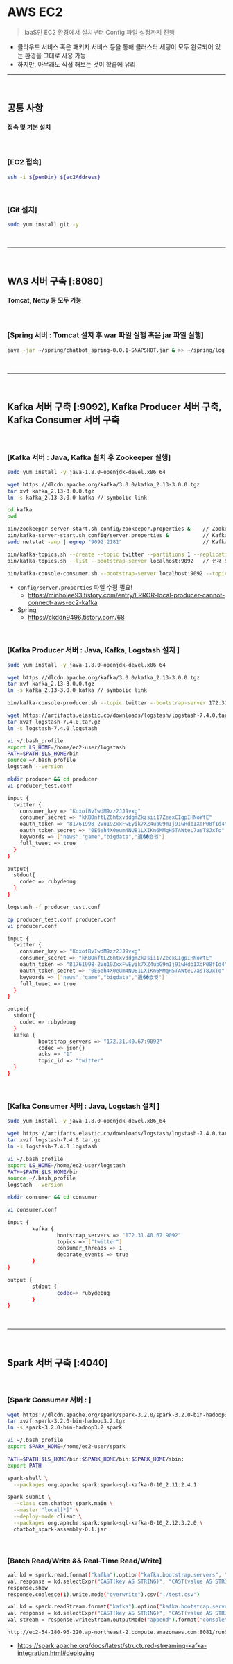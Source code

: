 # AWS EC2
> IaaS인 EC2 환경에서 설치부터 Config 파일 설정까지 진행
* 클라우드 서비스 혹은 패키지 서비스 등을 통해 클러스터 세팅이 모두 완료되어 있는 환경을 그대로 사용 가능
* 하지만, 아무래도 직접 해보는 것이 학습에 유리 

<hr>
<br>

## 공통 사항
#### 접속 및 기본 설치

<br>

### [EC2 접속]
```bash
ssh -i ${pemDir} ${ec2Address}
```

<br>

### [Git 설치]
```bash
sudo yum install git -y
```

<br>
<hr>
<br>

## WAS 서버 구축 [:8080]
#### Tomcat, Netty 등 모두 가능

<br>

### [Spring 서버 : Tomcat 설치 후 war 파일 실행 혹은 jar 파일 실행]
```bash
java -jar ~/spring/chatbot_spring-0.0.1-SNAPSHOT.jar & >> ~/spring/log.txt
```

<br>
<hr>
<br>

## Kafka 서버 구축 [:9092], Kafka Producer 서버 구축, Kafka Consumer 서버 구축
#### 

<br>

### [Kafka 서버 : Java, Kafka 설치 후 Zookeeper 실행]

```bash
sudo yum install -y java-1.8.0-openjdk-devel.x86_64

wget https://dlcdn.apache.org/kafka/3.0.0/kafka_2.13-3.0.0.tgz
tar xvf kafka_2.13-3.0.0.tgz  
ln -s kafka_2.13-3.0.0 kafka // symbolic link

cd kafka
pwd

bin/zookeeper-server-start.sh config/zookeeper.properties &    // Zookeeper 실행
bin/kafka-server-start.sh config/server.properties &           // Kafka 실행 (9092)
sudo netstat -anp | egrep "9092|2181"                          // Kafka, Zookeeper 실행 유무 확인

bin/kafka-topics.sh --create --topic twitter --partitions 1 --replication-factor 1 --bootstrap-server localhost:9092  & // twitter 토픽 추가
bin/kafka-topics.sh --list --bootstrap-server localhost:9092   // 현재 토픽 확인

bin/kafka-console-consumer.sh --bootstrap-server localhost:9092 --topic twitter --from-beginning // Consumer 추가
```
* `config/server.properties` 파일 수정 필요!
  * https://minholee93.tistory.com/entry/ERROR-local-producer-cannot-connect-aws-ec2-kafka
* Spring
  * https://ckddn9496.tistory.com/68

<br>

### [Kafka Producer 서버 : Java, Kafka, Logstash 설치 ]

```bash
sudo yum install -y java-1.8.0-openjdk-devel.x86_64

wget https://dlcdn.apache.org/kafka/3.0.0/kafka_2.13-3.0.0.tgz
tar xvf kafka_2.13-3.0.0.tgz  
ln -s kafka_2.13-3.0.0 kafka // symbolic link

bin/kafka-console-producer.sh --topic twitter --bootstrap-server 172.31.40.67:9092 // 172.31.40.67 >> Kafka 내부 IP주소

wget https://artifacts.elastic.co/downloads/logstash/logstash-7.4.0.tar.gz
tar xvzf logstash-7.4.0.tar.gz
ln -s logstash-7.4.0 logstash

vi ~/.bash_profile
export LS_HOME=/home/ec2-user/logstash
PATH=$PATH:$LS_HOME/bin
source ~/.bash_profile
logstash --version

mkdir producer && cd producer
vi producer_test.conf

input {
  twitter {
    consumer_key => "KoxofBvIwdM9zz2JJ9vxg"
    consumer_secret => "kKBOnftLZ6htxvddgmZkzsii17ZeexCIgpIHNoWtE"
    oauth_token => "81761998-2Vu19ZxxFwEyik7XZ4ubG9mIj91wHdbIXdP08fId4"
    oauth_token_secret => "0E6eh4X0eum4NU81LXIKn6MMgH5TAWteL7asT8JxTo"
    keywords => ["news","game","bigdata","遺��숈궛"]
    full_tweet => true
  }
}

output{
  stdout{
    codec => rubydebug  
  }
}

logstash -f producer_test.conf 

cp producer_test.conf producer.conf
vi producer.conf

input {
  twitter {
    consumer_key => "KoxofBvIwdM9zz2JJ9vxg"
    consumer_secret => "kKBOnftLZ6htxvddgmZkzsii17ZeexCIgpIHNoWtE"
    oauth_token => "81761998-2Vu19ZxxFwEyik7XZ4ubG9mIj91wHdbIXdP08fId4"
    oauth_token_secret => "0E6eh4X0eum4NU81LXIKn6MMgH5TAWteL7asT8JxTo"
    keywords => ["news","game","bigdata","遺��숈궛"]
    full_tweet => true
  }
}

output{
  stdout{
    codec => rubydebug  
  }
  kafka {
          bootstrap_servers => "172.31.40.67:9092"
          codec => json{}
          acks => "1"
          topic_id => "twitter"
  }
}
```

<br>

### [Kafka Consumer 서버 : Java, Logstash 설치 ]
```bash
sudo yum install -y java-1.8.0-openjdk-devel.x86_64

wget https://artifacts.elastic.co/downloads/logstash/logstash-7.4.0.tar.gz
tar xvzf logstash-7.4.0.tar.gz
ln -s logstash-7.4.0 logstash

vi ~/.bash_profile
export LS_HOME=/home/ec2-user/logstash
PATH=$PATH:$LS_HOME/bin
source ~/.bash_profile
logstash --version

mkdir consumer && cd consumer

vi consumer.conf

input {
        kafka {
                bootstrap_servers => "172.31.40.67:9092"
                topics => ["twitter"]
                consumer_threads => 1
                decorate_events => true
        }
}

output {
        stdout {
                codec=> rubydebug
        }
}

```

<br>
<hr>
<br>

## Spark 서버 구축 [:4040]
####

<br>

### [Spark Consumer 서버 : ]
```bash
wget https://dlcdn.apache.org/spark/spark-3.2.0/spark-3.2.0-bin-hadoop3.2.tgz
tar xvzf spark-3.2.0-bin-hadoop3.2.tgz
ln -s spark-3.2.0-bin-hadoop3.2 spark

vi ~/.bash_profile
export SPARK_HOME=/home/ec2-user/spark

PATH=$PATH:$LS_HOME/bin:$SPARK_HOME/bin:$SPARK_HOME/sbin:
export PATH

spark-shell \
  --packages org.apache.spark:spark-sql-kafka-0-10_2.11:2.4.1

spark-submit \
  --class com.chatbot_spark.main \
  --master "local[*]" \
  --deploy-mode client \
  --packages org.apache.spark:spark-sql-kafka-0-10_2.12:3.2.0 \
  chatbot_spark-assembly-0.1.jar
```

<br>

### [Batch Read/Write && Real-Time Read/Write]
```bash
val kd = spark.read.format("kafka").option("kafka.bootstrap.servers", "13.209.19.186:9092").option("subscribe", "chatbot").option("startingOffsets","earliest").load()
val response = kd.selectExpr("CAST(key AS STRING)", "CAST(value AS STRING)").as[(String, String)]
response.show
response.coalesce(1).write.mode("overwrite").csv("./test.csv")

val kd = spark.readStream.format("kafka").option("kafka.bootstrap.servers", "13.209.19.186:9092").option("subscribe", "chatbot").load()
val response = kd.selectExpr("CAST(key AS STRING)", "CAST(value AS STRING)").as[(String, String)]
val stream = response.writeStream.outputMode("append").format("console").start()

http://ec2-54-180-96-220.ap-northeast-2.compute.amazonaws.com:8081/runSparkBatch
```
* https://spark.apache.org/docs/latest/structured-streaming-kafka-integration.html#deploying

